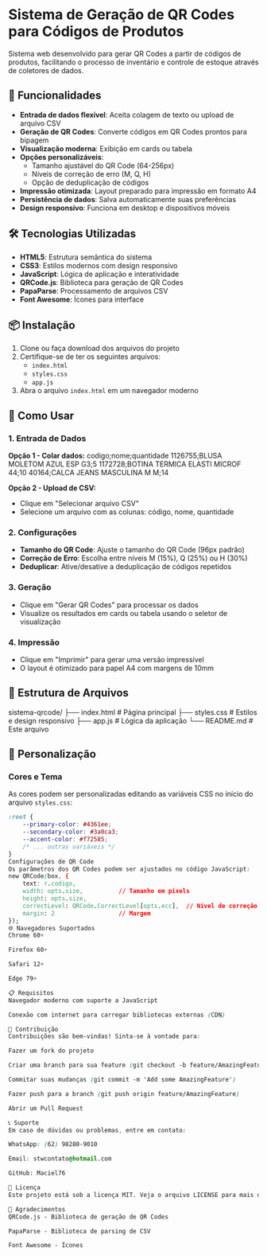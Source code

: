 # Sistema de Geração de QR Codes para Códigos de Produtos

Sistema web desenvolvido para gerar QR Codes a partir de códigos de produtos, facilitando o processo de inventário e controle de estoque através de coletores de dados.

## 🚀 Funcionalidades

- **Entrada de dados flexível**: Aceita colagem de texto ou upload de arquivo CSV
- **Geração de QR Codes**: Converte códigos em QR Codes prontos para bipagem
- **Visualização moderna**: Exibição em cards ou tabela
- **Opções personalizáveis**:
  - Tamanho ajustável do QR Code (64-256px)
  - Níveis de correção de erro (M, Q, H)
  - Opção de deduplicação de códigos
- **Impressão otimizada**: Layout preparado para impressão em formato A4
- **Persistência de dados**: Salva automaticamente suas preferências
- **Design responsivo**: Funciona em desktop e dispositivos móveis

## 🛠️ Tecnologias Utilizadas

- **HTML5**: Estrutura semântica do sistema
- **CSS3**: Estilos modernos com design responsivo
- **JavaScript**: Lógica de aplicação e interatividade
- **QRCode.js**: Biblioteca para geração de QR Codes
- **PapaParse**: Processamento de arquivos CSV
- **Font Awesome**: Ícones para interface

## 📦 Instalação

1. Clone ou faça download dos arquivos do projeto
2. Certifique-se de ter os seguintes arquivos:
   - `index.html`
   - `styles.css`
   - `app.js`
3. Abra o arquivo `index.html` em um navegador moderno

## 🎯 Como Usar

### 1. Entrada de Dados

**Opção 1 - Colar dados:**
codigo;nome;quantidade
1126755;BLUSA MOLETOM AZUL ESP G3;5
1172728;BOTINA TERMICA ELASTI MICROF 44;10
40164;CALCA JEANS MASCULINA M M;14

**Opção 2 - Upload de CSV:**

- Clique em "Selecionar arquivo CSV"
- Selecione um arquivo com as colunas: código, nome, quantidade

### 2. Configurações

- **Tamanho do QR Code**: Ajuste o tamanho do QR Code (96px padrão)
- **Correção de Erro**: Escolha entre níveis M (15%), Q (25%) ou H (30%)
- **Deduplicar**: Ative/desative a deduplicação de códigos repetidos

### 3. Geração

- Clique em "Gerar QR Codes" para processar os dados
- Visualize os resultados em cards ou tabela usando o seletor de visualização

### 4. Impressão

- Clique em "Imprimir" para gerar uma versão impressível
- O layout é otimizado para papel A4 com margens de 10mm

## 📁 Estrutura de Arquivos

sistema-qrcode/
├── index.html # Página principal
├── styles.css # Estilos e design responsivo
├── app.js # Lógica da aplicação
└── README.md # Este arquivo

## 🔧 Personalização

### Cores e Tema

As cores podem ser personalizadas editando as variáveis CSS no início do arquivo `styles.css`:

```css
:root {
    --primary-color: #4361ee;
    --secondary-color: #3a0ca3;
    --accent-color: #f72585;
    /* ... outras variáveis */
}
Configurações de QR Code
Os parâmetros dos QR Codes podem ser ajustados no código JavaScript:
new QRCode(box, {
    text: r.codigo,
    width: opts.size,          // Tamanho em pixels
    height: opts.size,
    correctLevel: QRCode.CorrectLevel[opts.ecc],  // Nível de correção
    margin: 2                  // Margem
});
🌐 Navegadores Suportados
Chrome 60+

Firefox 60+

Safari 12+

Edge 79+

📋 Requisitos
Navegador moderno com suporte a JavaScript

Conexão com internet para carregar bibliotecas externas (CDN)

🤝 Contribuição
Contribuições são bem-vindas! Sinta-se à vontade para:

Fazer um fork do projeto

Criar uma branch para sua feature (git checkout -b feature/AmazingFeature)

Commitar suas mudanças (git commit -m 'Add some AmazingFeature')

Fazer push para a branch (git push origin feature/AmazingFeature)

Abrir um Pull Request

📞 Suporte
Em caso de dúvidas ou problemas, entre em contato:

WhatsApp: (62) 98280-9010

Email: stwcontato@hotmail.com

GitHub: Maciel76

📄 Licença
Este projeto está sob a licença MIT. Veja o arquivo LICENSE para mais detalhes.

🎉 Agradecimentos
QRCode.js - Biblioteca de geração de QR Codes

PapaParse - Biblioteca de parsing de CSV

Font Awesome - Ícones

```
